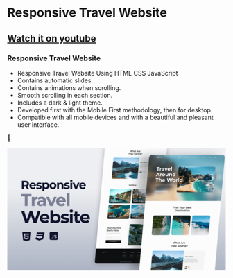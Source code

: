# Responsive Travel Website
## [Watch it on youtube](https://youtu.be/zUjLTPZVh1A)
### Responsive Travel Website

- Responsive Travel Website Using HTML CSS JavaScript 
- Contains automatic slides.
- Contains animations when scrolling.
- Smooth scrolling in each section.
- Includes a dark & light theme.
- Developed first with the Mobile First methodology, then for desktop.
- Compatible with all mobile devices and with a beautiful and pleasant user interface.

💙 

![preview img](/preview.png)

